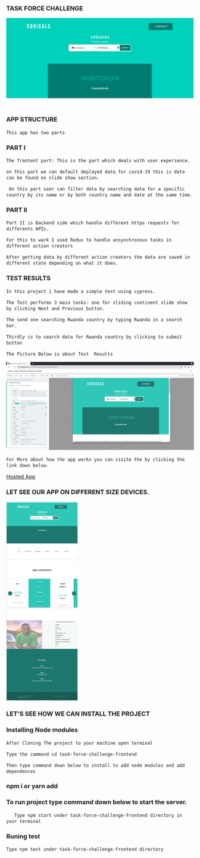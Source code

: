 ### TASK FORCE CHALLENGE
![COVICALIC](https://github.com/Jeanndo/Taskforce-Challenge/blob/main/src/Assets/COVCALIC.png)



### APP STRUCTURE
```
This app has two parts
```
### PART I
```
The frontent part: This is the part which deals with user experience.
```
```
on this part we can default deplayed data for covid-19 this is data can be found on slide show section.
```
```
 On this part user can filter data by searching data for a specific country by its name or by both country name and date at the same time.
```

### PART II

```
Part II is Backend side which handle different https requests for differents APIs.
```
```
For this to wark I used Redux to handle ansynchronous tasks in different action creators
```
```
After getting data by different action creators the data are saved in different state depending on what it does.
```
### TEST RESULTS
```
In this project i have made a simple test using cypress.
```
```
The Test performs 3 main tasks: one for sliding continent slide show by clicking Next and Previous button.
```
```
The send one searching Rwanda country by typing Rwanda in a search bar.
```
```
Thirdly is to search data for Rwanda country by clicking to submit button
```
```
The Picture Below is about Test  Results
```
![PASSED TEST](https://github.com/Jeanndo/Taskforce-Challenge/blob/main/src/Assets/mobile%20visibility/test.png)
```
For More about how the app works you can visite the by clicking the link down below.
```
[Hosted App](https://covicalcbytaskforce.netlify.app/)

### LET SEE OUR APP ON DIFFERENT SIZE DEVICES.

![XtraSmall Devices](https://github.com/Jeanndo/Taskforce-Challenge/blob/main/src/Assets/mobile%20visibility/xsdevice.png)
![]()
![]()
![]()
![]()
### LET'S SEE HOW WE CAN INSTALL THE PROJECT


### Installing Node modules 
```
After Cloning The project to your machine open terminal
```
```
Type the cammond cd task-force-challenge-frontend 
``` 
```
Then type command down below to install to add node modules and add dependences
```
### npm i or yarn add 

### To run project type command down below to start the server.
```
   Type npm start under task-force-challenge-frontend directory in your terminal
```
### Runing test
```
Type npm test under task-force-challenge-frontend directory
````
